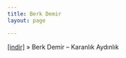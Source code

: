 ```yaml
---
title: Berk Demir
layout: page

---
```

<a href="https://cloud.mail.ru/public/af5d93558788/Berk%20Demir%20-%20Karanl%C4%B1k%20ve%20Ayd%C4%B1nl%C4%B1k" target="_blank">[indir]</a>  »  Berk Demir &#8211; Karanlık Aydınlık